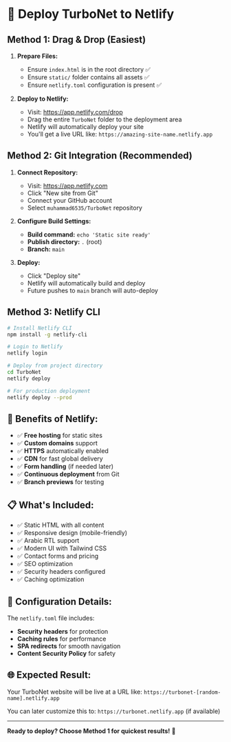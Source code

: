 # 🚀 Deploy TurboNet to Netlify

## Method 1: Drag & Drop (Easiest)

1. **Prepare Files:**
   - Ensure `index.html` is in the root directory ✅
   - Ensure `static/` folder contains all assets ✅
   - Ensure `netlify.toml` configuration is present ✅

2. **Deploy to Netlify:**
   - Visit: https://app.netlify.com/drop
   - Drag the entire `TurboNet` folder to the deployment area
   - Netlify will automatically deploy your site
   - You'll get a live URL like: `https://amazing-site-name.netlify.app`

## Method 2: Git Integration (Recommended)

1. **Connect Repository:**
   - Visit: https://app.netlify.com
   - Click "New site from Git"
   - Connect your GitHub account
   - Select `muhammad6535/TurboNet` repository

2. **Configure Build Settings:**
   - **Build command:** `echo 'Static site ready'`
   - **Publish directory:** `.` (root)
   - **Branch:** `main`

3. **Deploy:**
   - Click "Deploy site"
   - Netlify will automatically build and deploy
   - Future pushes to `main` branch will auto-deploy

## Method 3: Netlify CLI

```bash
# Install Netlify CLI
npm install -g netlify-cli

# Login to Netlify
netlify login

# Deploy from project directory
cd TurboNet
netlify deploy

# For production deployment
netlify deploy --prod
```

## 🌟 Benefits of Netlify:

- ✅ **Free hosting** for static sites
- ✅ **Custom domains** support
- ✅ **HTTPS** automatically enabled
- ✅ **CDN** for fast global delivery
- ✅ **Form handling** (if needed later)
- ✅ **Continuous deployment** from Git
- ✅ **Branch previews** for testing

## 📋 What's Included:

- ✅ Static HTML with all content
- ✅ Responsive design (mobile-friendly)
- ✅ Arabic RTL support
- ✅ Modern UI with Tailwind CSS
- ✅ Contact forms and pricing
- ✅ SEO optimization
- ✅ Security headers configured
- ✅ Caching optimization

## 🔧 Configuration Details:

The `netlify.toml` file includes:
- **Security headers** for protection
- **Caching rules** for performance
- **SPA redirects** for smooth navigation
- **Content Security Policy** for safety

## 🌐 Expected Result:

Your TurboNet website will be live at a URL like:
`https://turbonet-[random-name].netlify.app`

You can later customize this to:
`https://turbonet.netlify.app` (if available)

---

**Ready to deploy? Choose Method 1 for quickest results!** 🚀